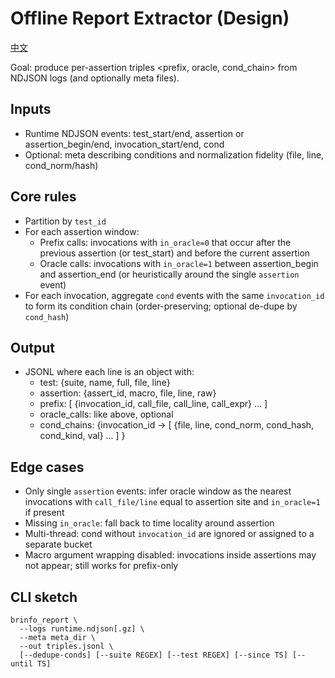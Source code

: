 # Offline Report Extractor (Design)

[中文](./ReportExtractor.zh.md)

Goal: produce per-assertion triples <prefix, oracle, cond_chain> from NDJSON logs (and optionally meta files).

## Inputs

- Runtime NDJSON events: test_start/end, assertion or assertion_begin/end, invocation_start/end, cond
- Optional: meta describing conditions and normalization fidelity (file, line, cond_norm/hash)

## Core rules

- Partition by `test_id`
- For each assertion window:
  - Prefix calls: invocations with `in_oracle=0` that occur after the previous assertion (or test_start) and before the current assertion
  - Oracle calls: invocations with `in_oracle=1` between assertion_begin and assertion_end (or heuristically around the single `assertion` event)
- For each invocation, aggregate `cond` events with the same `invocation_id` to form its condition chain (order-preserving; optional de-dupe by `cond_hash`)

## Output

- JSONL where each line is an object with:
  - test: {suite, name, full, file, line}
  - assertion: {assert_id, macro, file, line, raw}
  - prefix: [ {invocation_id, call_file, call_line, call_expr} ... ]
  - oracle_calls: like above, optional
  - cond_chains: {invocation_id -> [ {file, line, cond_norm, cond_hash, cond_kind, val} ... ] }

## Edge cases

- Only single `assertion` events: infer oracle window as the nearest invocations with `call_file/line` equal to assertion site and `in_oracle=1` if present
- Missing `in_oracle`: fall back to time locality around assertion
- Multi-thread: cond without `invocation_id` are ignored or assigned to a separate bucket
- Macro argument wrapping disabled: invocations inside assertions may not appear; still works for prefix-only

## CLI sketch

```
brinfo_report \
  --logs runtime.ndjson[.gz] \
  --meta meta_dir \
  --out triples.jsonl \
  [--dedupe-conds] [--suite REGEX] [--test REGEX] [--since TS] [--until TS]
```

